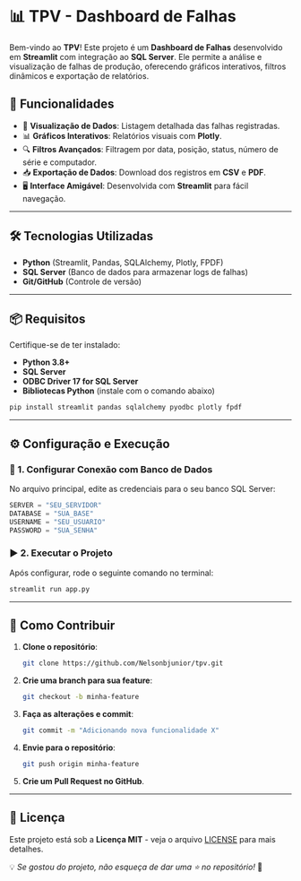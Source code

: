 # 📊 TPV - Dashboard de Falhas

Bem-vindo ao **TPV**! Este projeto é um **Dashboard de Falhas** desenvolvido em **Streamlit** com integração ao **SQL Server**. Ele permite a análise e visualização de falhas de produção, oferecendo gráficos interativos, filtros dinâmicos e exportação de relatórios.

## 🚀 Funcionalidades
- 📌 **Visualização de Dados**: Listagem detalhada das falhas registradas.
- 📊 **Gráficos Interativos**: Relatórios visuais com **Plotly**.
- 🔍 **Filtros Avançados**: Filtragem por data, posição, status, número de série e computador.
- 📥 **Exportação de Dados**: Download dos registros em **CSV** e **PDF**.
- 🖥 **Interface Amigável**: Desenvolvida com **Streamlit** para fácil navegação.

---

## 🛠 Tecnologias Utilizadas
- **Python** (Streamlit, Pandas, SQLAlchemy, Plotly, FPDF)
- **SQL Server** (Banco de dados para armazenar logs de falhas)
- **Git/GitHub** (Controle de versão)

---

## 📦 Requisitos
Certifique-se de ter instalado:
- **Python 3.8+**
- **SQL Server**
- **ODBC Driver 17 for SQL Server**
- **Bibliotecas Python** (instale com o comando abaixo)

```sh
pip install streamlit pandas sqlalchemy pyodbc plotly fpdf
```

---

## ⚙️ Configuração e Execução
### 🔧 1. Configurar Conexão com Banco de Dados
No arquivo principal, edite as credenciais para o seu banco SQL Server:
```python
SERVER = "SEU_SERVIDOR"
DATABASE = "SUA_BASE"
USERNAME = "SEU_USUARIO"
PASSWORD = "SUA_SENHA"
```

### ▶️ 2. Executar o Projeto
Após configurar, rode o seguinte comando no terminal:
```sh
streamlit run app.py
```

---

## 📝 Como Contribuir
1. **Clone o repositório**:
   ```sh
   git clone https://github.com/Nelsonbjunior/tpv.git
   ```
2. **Crie uma branch para sua feature**:
   ```sh
   git checkout -b minha-feature
   ```
3. **Faça as alterações e commit**:
   ```sh
   git commit -m "Adicionando nova funcionalidade X"
   ```
4. **Envie para o repositório**:
   ```sh
   git push origin minha-feature
   ```
5. **Crie um Pull Request no GitHub**.

---

## 📄 Licença
Este projeto está sob a **Licença MIT** - veja o arquivo [LICENSE](LICENSE) para mais detalhes.

💡 *Se gostou do projeto, não esqueça de dar uma ⭐ no repositório!* 🚀

